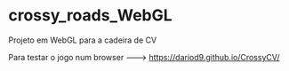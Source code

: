 # crossy_roads_WebGL
Projeto em WebGL para a cadeira de CV


Para testar o jogo num browser --->   https://dariod9.github.io/CrossyCV/
